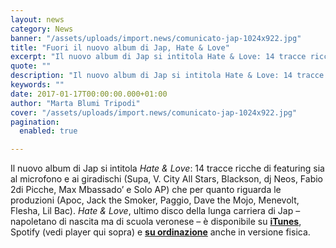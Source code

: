 ```yaml
---
layout: news
category: News
banner: "/assets/uploads/import.news/comunicato-jap-1024x922.jpg"
title: "Fuori il nuovo album di Jap, Hate & Love"
excerpt: "Il nuovo album di Jap si intitola Hate & Love: 14 tracce ricche di featuring sia al microfono e ai giradischi (Supa, V. City All Stars, Blackson, dj Neos, Fabio 2di Picche, Max Mbassado’ e Solo AP) che per quanto riguarda le produzioni (Apoc, Jack the Smoker, Paggio, Dave the Mojo, Menevolt, Flesha, Lil Bac). [&hellip"
quote: ""
description: "Il nuovo album di Jap si intitola Hate & Love: 14 tracce ricche di featuring sia al microfono e ai giradischi (Supa, V. City All Stars, Blackson, dj Neos, Fabio 2di Picche, Max Mbassado’ e Solo AP) che per quanto riguarda le produzioni (Apoc, Jack the Smoker, Paggio, Dave the Mojo, Menevolt, Flesha, Lil Bac). [&hellip"
keywords: ""
date: 2017-01-17T00:00:00.000+01:00
author: "Marta Blumi Tripodi"
cover: "/assets/uploads/import.news/comunicato-jap-1024x922.jpg"
pagination:
  enabled: true

---
```


Il nuovo album di Jap si intitola _Hate & Love_: 14 tracce ricche di featuring sia al microfono e ai giradischi (Supa, V. City All Stars, Blackson, dj Neos, Fabio 2di Picche, Max Mbassado’ e Solo AP) che per quanto riguarda le produzioni (Apoc, Jack the Smoker, Paggio, Dave the Mojo, Menevolt, Flesha, Lil Bac). _Hate & Love_, ultimo disco della lunga carriera di Jap – napoletano di nascita ma di scuola veronese – è disponibile su [**iTunes**](https://itunes.apple.com/us/album/hate-love/id1186084129), Spotify (vedi player qui sopra) e [**su ordinazione**](jap.mc@hotmail.com) anche in versione fisica.